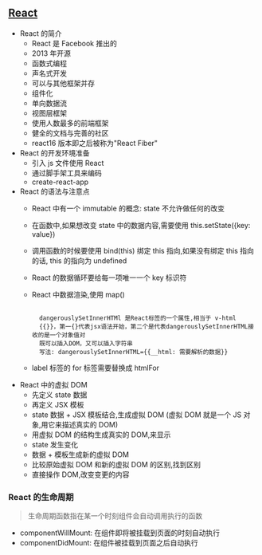 ## [React](https://www.reactjscn.com/)

- React 的简介
  - React 是 Facebook 推出的
  - 2013 年开源
  - 函数式编程
  - 声名式开发
  - 可以与其他框架并存
  - 组件化
  - 单向数据流
  - 视图层框架
  - 使用人数最多的前端框架
  - 健全的文档与完善的社区
  - react16 版本即之后被称为"React Fiber"
- React 的开发环境准备
  - 引入 js 文件使用 React
  - 通过脚手架工具来编码
  - create-react-app
- React 的语法与注意点
  - React 中有一个 immutable 的概念: state 不允许做任何的改变
  - 在函数中,如果想改变 state 中的数据内容,需要使用 this.setState({key: value})
  - 调用函数的时候要使用 bind(this) 绑定 this 指向,如果没有绑定 this 指向的话, this 的指向为 undefined
  - React 的数据循环要给每一项唯一一个 key 标识符
  - React 中数据渲染,使用 map()
  
    ```

      dangerouslySetInnerHTMl 是React标签的一个属性,相当于 v-html
      {{}}，第一{}代表jsx语法开始，第二个是代表dangerouslySetInnerHTML接收的是一个对象值对
      既可以插入DOM，又可以插入字符串
      写法: dangerouslySetInnerHTML={{__html: 需要解析的数据}}

    ```
  - label 标签的 for 标签需要替换成 htmlFor 
- React 中的虚拟 DOM 
  - 先定义 state 数据
  - 再定义 JSX 模板
  - state 数据 + JSX 模板结合,生成虚拟 DOM (虚拟 DOM 就是一个 JS 对象,用它来描述真实的 DOM)
  - 用虚拟 DOM 的结构生成真实的 DOM,来显示
  - state 发生变化
  - 数据 + 模板生成新的虚拟 DOM 
  - 比较原始虚拟 DOM 和新的虚拟 DOM 的区别,找到区别
  - 直接操作 DOM,改变变更的内容

### React 的生命周期

> 生命周期函数指在某一个时刻组件会自动调用执行的函数

- componentWillMount: 在组件即将被挂载到页面的时刻自动执行
- componentDidMount: 在组件被挂载到页面之后自动执行